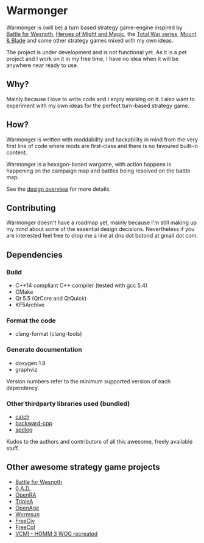 # Warmonger

Warmonger is (will be) a turn based strategy game-engine inspired by
[Battle for Wesnoth](http://wesnoth.org),
[Heroes of Might and Magic](https://en.wikipedia.org/wiki/Heroes_of_Might_and_Magic),
the [Total War series](https://en.wikipedia.org/wiki/Total_War_(series)),
[Mount & Blade](https://en.wikipedia.org/wiki/Mount_%26_Blade) and some other
strategy games mixed with my own ideas.

The project is under development and is not functional yet. As it is a pet
project and I work on it in my free time, I have no idea when it will be
anywhere near ready to use.

## Why?

Mainly because I love to write code and I enjoy working on it. I also
want to experiment with my own ideas for the perfect turn-based strategy
game.

## How?

Warmonger is written with moddability and hackability in mind from the very
first line of code where mods are first-class and there is no favoured built-in
content.

Warmonger is a hexagon-based wargame, with action happens is happening on the
campaign map and battles being resolved on the battle map.

See the [design overview](doc/OVERVIEW.md) for more details.

## Contributing

Warmonger doesn't have a roadmap yet, mainly because I'm still making up my
mind about some of the essential design decisions. Nevertheless if you are
interested feel free to drop me a line at dns dot botond at gmail dot com.

## Dependencies

### Build

 * C++14 compliant C++ compiler (tested with gcc 5.4)
 * CMake
 * Qt 5.5 (QtCore and QtQuick)
 * KF5Archive

### Format the code

 * clang-format (clang-tools)

### Generate documentation

 * doxygen 1.8
 * graphviz

Version numbers refer to the minimum supported version of each dependency.

### Other thirdparty libraries used (bundled)

 * [catch](https://github.com/philsquared/Catch)
 * [backward-cpp](https://github.com/bombela/backward-cpp)
 * [spdlog](https://github.com/gabime/spdlog)

Kudos to the authors and contributors of all this awesome, freely available stuff.

## Other awesome strategy game projects
 * [Battle for Wesnoth](https://www.wesnoth.org/)
 * [0 A.D.](https://play0ad.com/)
 * [OpenRA](http://www.openra.net/)
 * [TripleA](http://www.triplea-game.org/)
 * [OpenAge](http://openage.sft.mx/)
 * [Wyrmsun](https://andrettin.github.io/)
 * [FreeCiv](http://www.freeciv.org/)
 * [FreeCol](http://www.freecol.org/)
 * [VCMI - HOMM 3 WOG recreated](http://vcmi.eu/)
